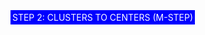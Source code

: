 <span style="background-color: blue; color: white; padding: 3px">STEP 2: CLUSTERS TO CENTERS (M-STEP)</span>